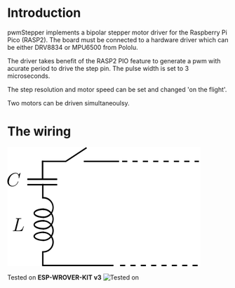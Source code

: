# Introduction

pwmStepper implements a bipolar stepper motor driver for the Raspberry Pi Pico (RASP2). The board must be connected to a hardware driver which can be either DRV8834 or MPU6500 from Pololu.

The driver takes benefit of the RASP2 PIO feature to generate a pwm with acurate period to drive the step pin. The pulse width is set to 3 microseconds.

The step resolution and motor speed can be set and changed 'on the flight'.

Two motors can be driven simultaneoulsy.

# The wiring

![wiring](https://raw.githubusercontent.com/gildeb/micropython/master/rasp2/F04E02.png)

Tested on **ESP-WROVER-KIT v3**
![Tested on](https://raw.githubusercontent.com/loboris/MicroPython_ESP32_psRAM_LoBo/master/Documents/ESP-WROVER-KIT_v3_small.jpg)
